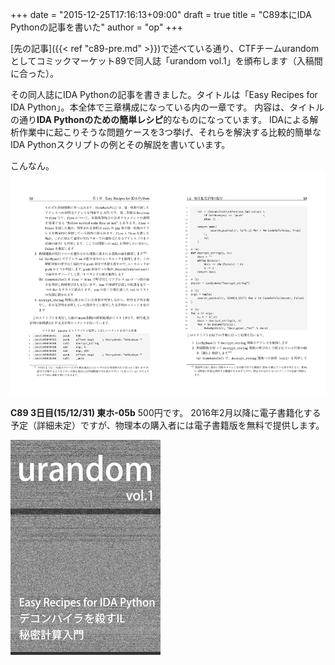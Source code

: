 +++
date = "2015-12-25T17:16:13+09:00"
draft = true
title = "C89本にIDA Pythonの記事を書いた"
author = "op"
+++

[先の記事]({{< ref "c89-pre.md" >}})で述べている通り、CTFチームurandomとしてコミックマーケット89で同人誌「urandom vol.1」を頒布します（入稿間に合った）。

その同人誌にIDA Pythonの記事を書きました。タイトルは「Easy Recipes for IDA Python」。本全体で三章構成になっている内の一章です。
内容は、タイトルの通り**IDA Pythonのための簡単レシピ**的なものになっています。
IDAによる解析作業中に起こりそうな問題ケースを3つ挙げ、それらを解決する比較的簡単なIDA Pythonスクリプトの例とその解説を書いています。

こんなん。
[![Easy Recipes for IDA Python](/images/c89_idapython_p13-14.png)](/images/c89_idapython_p13-14.png)

**C89 3日目(15/12/31) 東ホ-05b** 500円です。
2016年2月以降に電子書籍化する予定（詳細未定）ですが、物理本の購入者には電子書籍版を無料で提供します。

[![urandom vol.1 表紙](/images/c89_cover_thumb.png)](/images/c89_cover_sm.png)
